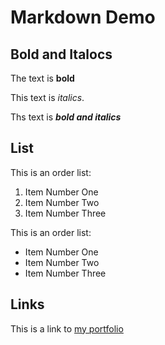 
# Markdown Demo

## Bold and Italocs

The text is **bold**

This text is _italics_.

Ths text is **_bold and italics_**

## List

This is an order list:

1. Item Number One
2. Item Number Two
3. Item Number Three

This is an order list:

- Item Number One
- Item Number Two
- Item Number Three

## Links

This is a link to [my portfolio](https://github.com/harsh-parmar07)